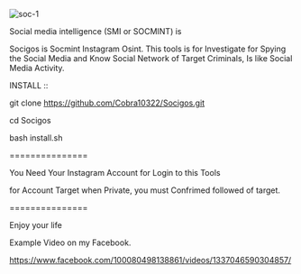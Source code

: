 ![soc-1](https://github.com/Cobra10322/Socigos/assets/93411418/84a8cd0b-d594-42b7-82dd-b2e2b73e1fd1)

Social media intelligence (SMI or SOCMINT) is

Socigos is Socmint Instagram Osint. This tools is for Investigate for Spying the Social Media and Know Social Network of Target Criminals, Is like Social Media Activity.

INSTALL ::

git clone https://github.com/Cobra10322/Socigos.git

cd Socigos

bash install.sh

===============

You Need Your Instagram Account for Login to this Tools

for Account Target when Private, you must Confrimed followed of target.

===============

Enjoy your life

Example Video on my Facebook.

https://www.facebook.com/100080498138861/videos/1337046590304857/
